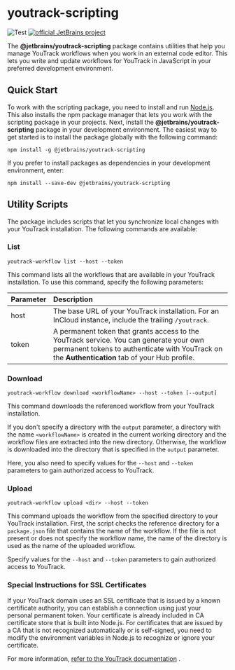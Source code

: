 # youtrack-scripting

![Test](https://github.com/JetBrains/youtrack-scripting/workflows/Test/badge.svg)
[![official JetBrains project](http://jb.gg/badges/official-flat-square.svg)](https://confluence.jetbrains.com/display/ALL/JetBrains+on+GitHub)

The **@jetbrains/youtrack-scripting** package contains utilities that help you manage YouTrack workflows when you work
in an external code editor. This lets you write and update workflows for YouTrack in JavaScript in your preferred
development environment.

## Quick Start

To work with the scripting package, you need to install and run [Node.js](https://nodejs.org/en/). This also installs
the npm package manager that lets you work with the scripting package in your projects.
Next, install the **@jetbrains/youtrack-scripting** package in your development environment. The easiest way to get
started is to install the package globally with the following command:

```npm install -g @jetbrains/youtrack-scripting```

If you prefer to install packages as dependencies in your development environment, enter:

```npm install --save-dev @jetbrains/youtrack-scripting```

## Utility Scripts

The package includes scripts that let you synchronize local changes with your YouTrack installation. The following
commands are available:

### List

`youtrack-workflow list --host --token`

This command lists all the workflows that are available in your YouTrack installation. To use this command, specify the
following parameters:

| Parameter | Description                                                                                                                                                                               |
|-----------|:------------------------------------------------------------------------------------------------------------------------------------------------------------------------------------------|
| host      | The base URL of your YouTrack installation. For an InCloud instance, include the trailing `/youtrack`.                                                                                    |
| token     | A permanent token that grants access to the YouTrack service. You can generate your own permanent tokens to authenticate with YouTrack on the **Authentication** tab of your Hub profile. |

### Download

`youtrack-workflow download <workflowName> --host --token [--output]`

This command downloads the referenced workflow from your YouTrack installation.

If you don't specify a directory with the `output` parameter, a directory with the name `<workflowName>` is created in
the current working directory and the workflow files are extracted into the new directory. Otherwise, the workflow is
downloaded into the directory that is specified in the `output` parameter.

Here, you also need to specify values for the `--host` and `--token` parameters to gain authorized access to YouTrack.

### Upload

`youtrack-workflow upload <dir> --host --token`

This command uploads the workflow from the specified directory to your YouTrack installation. First, the script checks
the reference directory for a `package.json` file that contains the name of the workflow. If the file is not present or
does not specify the workflow name, the name of the directory is used as the name of the uploaded workflow.

Specify values for the `--host` and `--token` parameters to gain authorized access to YouTrack.

### Special Instructions for SSL Certificates

If your YouTrack domain uses an SSL certificate that is issued by a known certificate authority, you can establish a
connection using just your personal permanent token. Your certificate is already included in CA certificate store that
is built into Node.js. For certificates that are issued by a CA that is not recognized automatically or is self-signed,
you need to modify the environment variables in Node.js to recognize or ignore your certificate.

For more
information, [refer to the YouTrack documentation](https://www.jetbrains.com/help/youtrack/incloud/js-workflow-external-editor.html#special-instructions-ssl-certificates)
.
